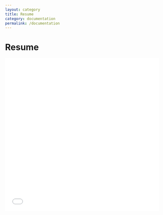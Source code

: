 ```yaml
---
layout: category
title: Resume
category: documentation
permalink: /documentation
---
```


# Resume

<iframe src="/assets/resume.pdf" style="width:100%; height:500px;" frameborder="0"></iframe>
